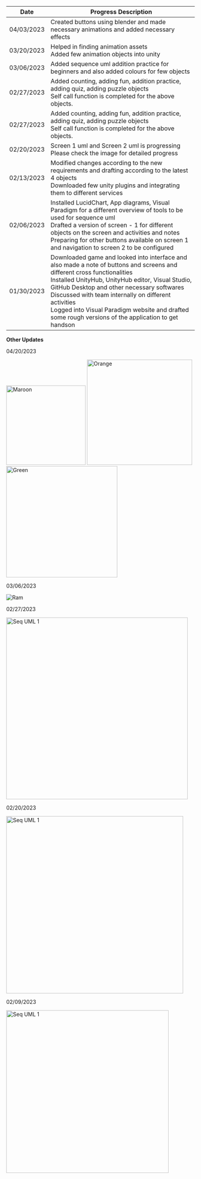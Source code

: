 | Date  | Progress Description |
| ------------- | ------------- |
| 04/03/2023 | Created buttons using blender and made necessary animations and added necessary effects |
| 03/20/2023 | Helped in finding animation assets <br> Added few animation objects into unity|
| 03/06/2023 | Added sequence uml addition practice for beginners and also added colours for few objects |
| 02/27/2023 | Added counting, adding fun, addition practice, adding quiz, adding puzzle objects<br>Self call function is completed for the above objects. |
| 02/27/2023 | Added counting, adding fun, addition practice, adding quiz, adding puzzle objects<br>Self call function is completed for the above objects. |
| 02/20/2023 | Screen 1 uml and Screen 2 uml is progressing<br>Please check the image for detailed progress |
| 02/13/2023 | Modified changes according to the new requirements and drafting according to the latest 4 objects<br>Downloaded few unity plugins and integrating them to different services|
| 02/06/2023 | Installed LucidChart, App diagrams, Visual Paradigm for a different overview of tools to be used for sequence uml<br>Drafted a version of screen - 1 for different objects on the screen and activities and notes<br>Preparing for other buttons available on screen 1 and navigation to screen 2 to be configured|
| 01/30/2023 | Downloaded game and looked into interface and also made a note of buttons and screens and different cross functionalities<br>Installed UnityHub, UnityHub editor, Visual Studio, GitHub Desktop and other necessary softwares<br>Discussed with team internally on different activities<br>Logged into Visual Paradigm website and drafted some rough versions of the application to get handson|


<b>Other Updates</b>

04/20/2023

<img width="212" alt="Maroon" src="https://user-images.githubusercontent.com/124210302/229629305-c1beb717-aab5-4956-ada5-0d10170b5fde.png">
<img width="281" alt="Orange" src="https://user-images.githubusercontent.com/124210302/229629308-c8025ade-5ffe-4059-abb9-6039eac9f5e8.png">
<img width="297" alt="Green" src="https://user-images.githubusercontent.com/124210302/229629313-f9d19798-8920-4594-b36f-7c209d682e6d.png">



03/06/2023

![Ram](https://user-images.githubusercontent.com/124210302/223221389-6ed01ced-7639-4929-9f2c-dc64213c5560.png)

02/27/2023

<img width="485" alt="Seq UML 1" src="https://user-images.githubusercontent.com/124210302/222264625-91cb8789-c333-4792-ab90-19933020a095.png">

02/20/2023

<img width="473" alt="Seq UML 1" src="https://user-images.githubusercontent.com/124210302/222269821-6bab0464-3b07-46f2-ba89-88a78d72fb5e.png">

02/09/2023

<img width="434" alt="Seq UML 1" src="https://user-images.githubusercontent.com/124210302/222270054-65107195-2778-4e8b-b81e-4b1b86e02d64.png">
